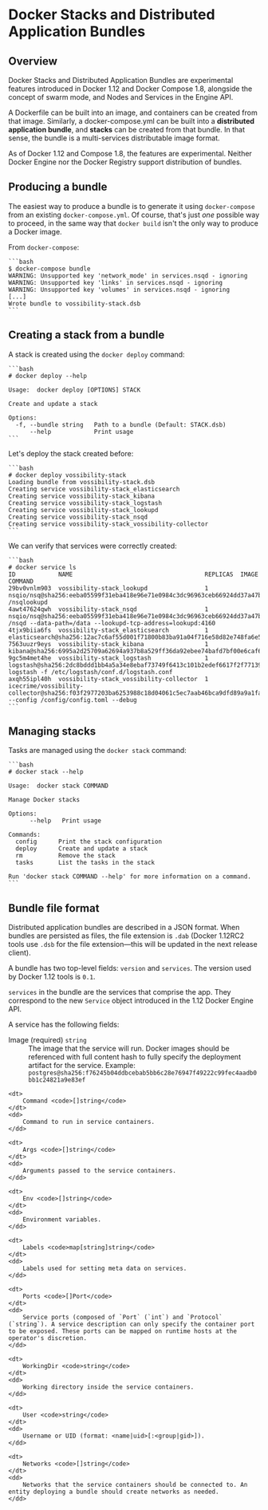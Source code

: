 # Docker Stacks and Distributed Application Bundles

## Overview

Docker Stacks and Distributed Application Bundles are experimental features introduced in Docker 1.12 and Docker Compose 1.8, alongside the concept of swarm mode, and Nodes and Services in the Engine API.

A Dockerfile can be built into an image, and containers can be created from that
image. Similarly, a docker-compose.yml can be built into a **distributed application bundle**, and **stacks** can be created from that bundle. In that sense, the bundle is a multi-services distributable image format.

As of Docker 1.12 and Compose 1.8, the features are experimental. Neither Docker Engine nor the Docker Registry support distribution of bundles.

## Producing a bundle

The easiest way to produce a bundle is to generate it using `docker-compose`
from an existing `docker-compose.yml`. Of course, that's just *one* possible way
to proceed, in the same way that `docker build` isn't the only way to produce a
Docker image.

From `docker-compose`:

    ```bash
    $ docker-compose bundle
    WARNING: Unsupported key 'network_mode' in services.nsqd - ignoring
    WARNING: Unsupported key 'links' in services.nsqd - ignoring
    WARNING: Unsupported key 'volumes' in services.nsqd - ignoring
    [...]
    Wrote bundle to vossibility-stack.dsb
    ```

## Creating a stack from a bundle

A stack is created using the `docker deploy` command:

    ```bash
    # docker deploy --help

    Usage:  docker deploy [OPTIONS] STACK

    Create and update a stack

    Options:
      -f, --bundle string   Path to a bundle (Default: STACK.dsb)
          --help            Print usage
    ```

Let's deploy the stack created before:

    ```bash
    # docker deploy vossibility-stack
    Loading bundle from vossibility-stack.dsb
    Creating service vossibility-stack_elasticsearch
    Creating service vossibility-stack_kibana
    Creating service vossibility-stack_logstash
    Creating service vossibility-stack_lookupd
    Creating service vossibility-stack_nsqd
    Creating service vossibility-stack_vossibility-collector
    ```

We can verify that services were correctly created:

    ```bash
    # docker service ls
    ID            NAME                                     REPLICAS  IMAGE
    COMMAND
    29bv0vnlm903  vossibility-stack_lookupd                1 nsqio/nsq@sha256:eeba05599f31eba418e96e71e0984c3dc96963ceb66924dd37a47bf7ce18a662 /nsqlookupd
    4awt47624qwh  vossibility-stack_nsqd                   1 nsqio/nsq@sha256:eeba05599f31eba418e96e71e0984c3dc96963ceb66924dd37a47bf7ce18a662 /nsqd --data-path=/data --lookupd-tcp-address=lookupd:4160
    4tjx9biia6fs  vossibility-stack_elasticsearch          1 elasticsearch@sha256:12ac7c6af55d001f71800b83ba91a04f716e58d82e748fa6e5a7359eed2301aa
    7563uuzr9eys  vossibility-stack_kibana                 1 kibana@sha256:6995a2d25709a62694a937b8a529ff36da92ebee74bafd7bf00e6caf6db2eb03
    9gc5m4met4he  vossibility-stack_logstash               1 logstash@sha256:2dc8bddd1bb4a5a34e8ebaf73749f6413c101b2edef6617f2f7713926d2141fe logstash -f /etc/logstash/conf.d/logstash.conf
    axqh55ipl40h  vossibility-stack_vossibility-collector  1 icecrime/vossibility-collector@sha256:f03f2977203ba6253988c18d04061c5ec7aab46bca9dfd89a9a1fa4500989fba --config /config/config.toml --debug
    ```

## Managing stacks

Tasks are managed using the `docker stack` command:

    ```bash
    # docker stack --help

    Usage:  docker stack COMMAND
    
    Manage Docker stacks
    
    Options:
          --help   Print usage
    
    Commands:
      config      Print the stack configuration
      deploy      Create and update a stack
      rm          Remove the stack
      tasks       List the tasks in the stack
    
    Run 'docker stack COMMAND --help' for more information on a command.
    ```

## Bundle file format

Distributed application bundles are described in a JSON format. When bundles are persisted as files, the file extension is `.dab` (Docker 1.12RC2 tools use `.dsb` for the file extension—this will be updated in the next release client).

A bundle has two top-level fields: `version` and `services`. The version used by Docker 1.12 tools is `0.1`.

`services` in the bundle are the services that comprise the app. They correspond to the new `Service` object introduced in the 1.12 Docker Engine API.

A service has the following fields:

<dl>
    <dt>
        Image (required) <code>string</code>
    </dt>
    <dd>
The image that the service will run. Docker images should be referenced with full content hash to fully specify the deployment artifact for the service. Example: <code>postgres@sha256:f76245b04ddbcebab5bb6c28e76947f49222c99fec4aadb0bb1c24821a9e83ef</code>
    </dd>

    <dt>
        Command <code>[]string</code>
    </dt>
    <dd>
        Command to run in service containers.
    </dd>

    <dt>
        Args <code>[]string</code>
    </dt>
    <dd>
        Arguments passed to the service containers.
    </dd>

    <dt>
        Env <code>[]string</code>
    </dt>
    <dd>
        Environment variables.
    </dd>

    <dt>
        Labels <code>map[string]string</code>
    </dt>
    <dd>
        Labels used for setting meta data on services.
    </dd>

    <dt>
        Ports <code>[]Port</code>
    </dt>
    <dd>
        Service ports (composed of `Port` (`int`) and `Protocol` (`string`). A service description can only specify the container port to be exposed. These ports can be mapped on runtime hosts at the operator's discretion.
    </dd>

    <dt>
        WorkingDir <code>string</code>
    </dt>
    <dd>
        Working directory inside the service containers.
    </dd>

    <dt>
        User <code>string</code>
    </dt>
    <dd>
        Username or UID (format: <name|uid>[:<group|gid>]).
    </dd>

    <dt>
        Networks <code>[]string</code>
    </dt>
    <dd>
        Networks that the service containers should be connected to. An entity deploying a bundle should create networks as needed.
    </dd>
</dl>

